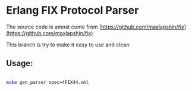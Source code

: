 # Erlang FIX Protocol Parser

The source code is amost come from [https://github.com/maxlapshin/fix](https://github.com/maxlapshin/fix)

This branch is try to make it easy to use and clean

## Usage:
```bash

make gen_parser spec=4FIX44.xml

```

